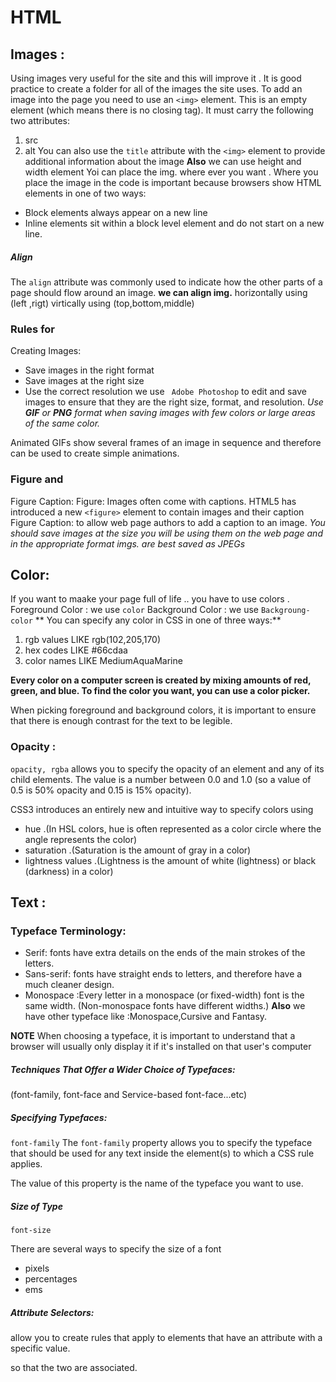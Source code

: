 # HTML 
## Images :
Using images very useful for the site and this will improve it .
 It is good practice to create a folder for all of the images
the site uses.
To add an image into the page
you need to use an `<img>`
element. This is an empty
element (which means there is
no closing tag). It must carry the
following two attributes:
1. src
2. alt
You can also use the `title`
attribute with the `<img>` element
to provide additional information
about the image
**Also** we can use height and width element 
 Yoi can place the img. where ever you want .
Where you place the image in
the code is important because
browsers show HTML elements
in one of two ways:
* Block elements always appear
on a new line
* Inline elements sit within a
block level element and do not
start on a new line.
##### Align
The `align` attribute was
commonly used to indicate how
the other parts of a page should
flow around an image.
 **we can align img.**
horizontally using (left ,rigt)
virtically using (top,bottom,middle) 
###  Rules for
Creating Images:
* Save images in
the right format
* Save images at
the right size
* Use the correct
resolution
 we use ` Adobe
Photoshop`
to  edit and
save images to ensure that they are the right
size, format, and resolution.
*Use **GIF** or **PNG** format
when saving images
with few colors or large
areas of the same color.*

Animated GIFs show several frames of an
image in sequence and therefore can be used to
create simple animations.
###  Figure and
Figure Caption:
Figure:
Images often come with
captions. HTML5 has introduced
a new `<figure>` element to
contain images and their caption
Figure Caption:
to allow web page authors to add
a caption to an image.
*You should save images at the size you will be using
them on the web page and in the appropriate format*
*imgs. are best saved as JPEGs*

## Color:
If you want to maake your page full of life .. you have to use colors .
Foreground Color : we use `color`
Background Color : we use `Backgroung-color` 
** You can specify any
color in CSS in one of three ways:**
1. rgb values LIKE rgb(102,205,170)
2. hex codes LIKE #66cdaa
3. color names LIKE MediumAquaMarine

**Every color on a computer screen is created by mixing amounts of red,
green, and blue. To find the color you want, you can use a color picker.**

When picking foreground and background
colors, it is important to ensure that there is
enough contrast for the text to be legible.
### Opacity : 
`opacity, rgba`
allows you to
specify the opacity of an element
and any of its child elements.
The value is a number between
0.0 and 1.0 (so a value of 0.5
is 50% opacity and 0.15 is 15%
opacity).

CSS3 introduces an entirely new and intuitive
way to specify colors using
* hue .(In HSL colors, hue is often
represented as a color circle
where the angle represents the
color)
* saturation .(Saturation is the amount of
gray in a color)
* lightness values .(Lightness is the amount of
white (lightness) or black
(darkness) in a color)

## Text :
### Typeface Terminology:
* Serif: fonts have extra details on
the ends of the main strokes of
the letters.
* Sans-serif: fonts have straight
ends to letters, and therefore
have a much cleaner design.
* Monospace :Every letter in a monospace (or
fixed-width) font is the same
width. (Non-monospace fonts
have different widths.)
**Also** we have other typeface like :Monospace,Cursive and Fantasy.

**NOTE** 
When choosing
a typeface, it
is important to
understand that a
browser will usually
only display it if it's
installed on that
user's computer

##### Techniques That Offer a Wider Choice of Typefaces:
(font-family, font-face and Service-based font-face...etc)

##### Specifying Typefaces:
`font-family`
The `font-family` property
allows you to specify the
typeface that should be used for
any text inside the element(s) to
which a CSS rule applies.

The value of this property is the
name of the typeface you want
to use. 

##### Size of Type 
`font-size`

 There are several ways to
specify the size of a font
* pixels
* percentages
* ems
##### Attribute Selectors:
 allow you to create rules that apply to
elements that have an attribute with a specific value.










































so that the two are associated. 






















